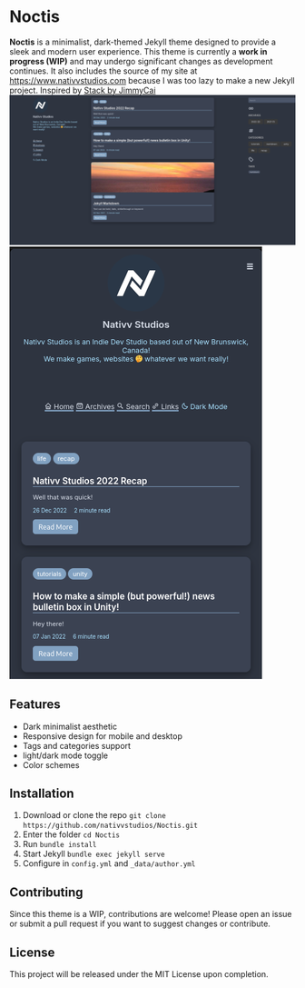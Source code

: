 # Noctis

**Noctis** is a minimalist, dark-themed Jekyll theme designed to provide a sleek and modern user experience. This theme is currently a **work in progress (WIP)** and may undergo significant changes as development continues. It also includes the source of my site at https://www.nativvstudios.com because I was too lazy to make a new Jekyll project.
Inspired by [Stack by JimmyCai](https://github.com/CaiJimmy/hugo-theme-stack)
![Noctis Desktop](desktop.png)
![Noctis Mobile](mobile.png)

## Features

- Dark minimalist aesthetic
- Responsive design for mobile and desktop
- Tags and categories support
- light/dark mode toggle
- Color schemes

## Installation

1. Download or clone the repo `git clone https://github.com/nativvstudios/Noctis.git`
2. Enter the folder `cd Noctis`
3. Run `bundle install`
4. Start Jekyll `bundle exec jekyll serve`
5. Configure in `config.yml` and `_data/author.yml`

## Contributing

Since this theme is a WIP, contributions are welcome! Please open an issue or submit a pull request if you want to suggest changes or contribute.

## License

This project will be released under the MIT License upon completion.
